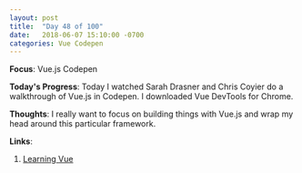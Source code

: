 ```yaml
---
layout: post
title:  "Day 48 of 100"
date:   2018-06-07 15:10:00 -0700
categories: Vue Codepen
---
```


**Focus**: Vue.js Codepen

**Today's Progress**: Today I watched Sarah Drasner and Chris Coyier do a walkthrough of Vue.js in Codepen. I downloaded Vue DevTools for Chrome. 

**Thoughts**: I really want to focus on building things with Vue.js and wrap my head around this particular framework. 

**Links**: 
1. [Learning Vue](https://css-tricks.com/video-screencasts/159-learning-vue/)
